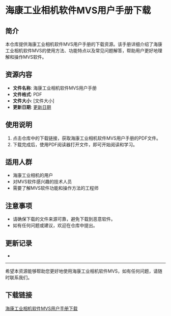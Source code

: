 # 海康工业相机软件MVS用户手册下载

## 简介
本仓库提供海康工业相机软件MVS用户手册的下载资源。该手册详细介绍了海康工业相机软件MVS的使用方法、功能特点以及常见问题解答，帮助用户更好地理解和操作MVS软件。

## 资源内容
- **文件名称**: 海康工业相机软件MVS用户手册
- **文件格式**: PDF
- **文件大小**: [文件大小]
- **更新日期**: [更新日期]

## 使用说明
1. 点击仓库中的下载链接，获取海康工业相机软件MVS用户手册的PDF文件。
2. 下载完成后，使用PDF阅读器打开文件，即可开始阅读和学习。

## 适用人群
- 海康工业相机的用户
- 对MVS软件感兴趣的技术人员
- 需要了解MVS软件功能和操作方法的工程师

## 注意事项
- 请确保下载的文件来源可靠，避免下载到恶意软件。
- 如有任何问题或建议，欢迎在仓库中提出。

## 更新记录
- [更新日期]: 首次上传

---

希望本资源能够帮助您更好地使用海康工业相机软件MVS，如有任何问题，请随时联系我们。

## 下载链接

[海康工业相机软件MVS用户手册下载](https://pan.quark.cn/s/6de4902ce162)